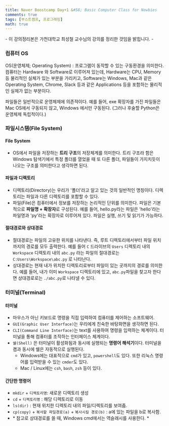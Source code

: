 ```yaml
---
title: Naver Boostcamp Day+1 &#58; Basic Computer Class for Newbies
comments: true
tags: [부스트캠프, 프로그래밍]
math: true
---
```


\- 이 강의정리본은 가천대학교 최성철 교수님의 강의를 정리한 것임을 밝힙니다. \-

### 컴퓨터 OS

OS(운영체제; Operating System) : 프로그램이 동작할 수 있는 구동환경을 의미한다. 컴퓨터는 Hardware 와 Software로 이루어져 있는데, Hardware는 CPU, Memory 등 물리적인 실체가 있는 부분을 가리키고, Software는 Windows, Mac과 같은 Operating System, Chrome, Slack 등과 같은 Applications 등을 포함하는 물리적인 실체가 없는 부분이다.

파일들은 일반적으로 운영체제에 의존적이다. 예를 들어, exe 확장자를 가진 파일들은 Mac OS에서 구동되지 않고, Windows 에서만 구동된다. (그러나 후술할 Python은 운영체제 독립적이다.)



### 파일시스템(File System)

#### File System 

- OS에서 파일을 저장하는 **트리 구조**의 저장체계를 의미한다. 트리 구조라 함은 Windows 탐색기에서 특정 폴더를 열었을 때 또 다른 폴더, 파일들이 가지치듯이 나오는 구조를 의미한다고 생각하면 된다.

#### 파일과 디렉토리 

- 디렉토리(Directory)는 우리가 '폴더'라고 알고 있는 것의 일반적인 명칭이다. 디렉토리는 파일과 다른 디렉토리를 포함할 수 있다.
- 파일(File)은 컴퓨터에서 정보를 저장하는 논리적인 단위를 의미한다. 파일은 기본적으로 **파일명 + 확장자**로 구성된다. 예를 들어, hello.py라는 파일은 'hello'라는 파일명과 'py'라는 확장자로 이루어져 있다. 파일은 실행, 쓰기 및 읽기가 가능하다.

#### 절대경로와 상대경로

- 절대경로는 파일의 고유한 위치를 나타낸다. 즉, 루트 디렉토리에서부터 파일 위치까지의 경로를 모두 출력한다. 예를 들어 `C` 드라이브의 `Users` 디렉토리 내의 `Workspace` 디렉토리 내의 `abc.py` 라는 파일의 절대경로는 `C:Users\Workspace\abc.py` 로 나타난다.
- 상대경로는 현재 내가 위치한 디렉토리로부터 파일이 있는 곳까지의 경로를 의미한다. 예를 들어, 내가 이미 `Workspace` 디렉토리에 있고, `abc.py`파일을 찾고자 한다면 상대경로로는 `./abc.py`로 나타낼 수 있다.



### 터미널(Terminal)

#### 터미널

- 마우스가 아닌 키보드로 명령을 직접 입력하여 컴퓨터를 제어하는 소프트웨어.
- `GUI(Graphic User Interface)`는 우리에게 친숙한 바탕화면을 생각하면 된다. 
- `CLI(Command Line Interface)`는 text를 사용하여 명령을 입력하는 체계이다. 터미널을 통해 컴퓨터를 조작하는 인터페이스 체계이다.
- `쉘(Shell)` 은 터미널이 활성화됨과 동시에 실행되는 **명령어 해석기**이다. 터미널을 켬과 동시에 쉘은 자동적으로 실행된다.
  - Windows에는 대표적으로 `cmd`가 있고, `powershell`도 있다. 또한 리눅스 명령어를 입력받을 수 있는 `cmder`도 있다.
  - Mac / Linux에는 `csh`, `bash`, `zsh` 등이 있다.

#### 간단한 명령어

- `mkdir` + `디렉토리명`: 새로운 디렉토리 생성
- `cd` + `디렉토리명` : 해당 디렉토리로 이동
- `ls(dir)` : 현재 위치한 디렉토리 내의 파일/디렉토리를 보여줌.
- `cp(copy)` + `복사할 파일경로(a)` + `복사시킬 경로(b)` : a에 있는 파일을  b로 복사함.
- \* 참고로 상대경로를 쓸 때, Windows cmd에서는 역슬래시를 사용한다. \*

